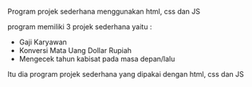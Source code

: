 Program projek sederhana menggunakan html, css dan JS

program memiliki 3 projek sederhana yaitu :

- Gaji Karyawan
- Konversi Mata Uang Dollar Rupiah
- Mengecek tahun kabisat pada masa depan/lalu

Itu dia program projek sederhana yang dipakai dengan html, css dan JS
